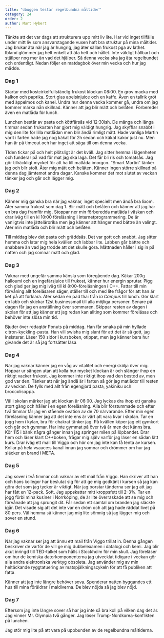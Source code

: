 ```yaml
---
title: "dbuggen testar regelbundna måltider"
category: 24
order: 2
author: Murt Hybert
---
```


Tänkte att det var dags att strukturera upp mitt liv lite. Har vid inget tillfälle under mitt liv som ansvarstagande vuxen haft bra struktur på mina måltider. Jag brukar äta när jag är hungrig, jag äter sällan frukost pga av lathet. Ibland glömmer jag helt enkelt att äta helt och hållet. Inte väldigt hållbart och stjälper nog mer än vad det hjälper. Så denna vecka ska jag äta regelbundet och ordentligt. Nedan följer en matdagbok över min vecka och hur jag mådde.

### Dag 1
Startar med kostcirkelfullständig frukost klockan 08:00. En grov macka med kalkon och paprika. Stort glas apelsinjuice och en kaffe. Även en tallrik gröt med äppelmos och kanel. Undra hur denna vecka kommer gå, undra om jag kommer märka nån skillnad. Känner att jag blir mätt och belåten. Förbereder även en matlåda för lunch.

Lunchen består av pasta och köttfärsås vid 12:30ish. De många och långa timmar sedan frukosten har gjort mig väldigt hungrig. Jag skyfflar snabbt i mig den lite för lilla matlådan men blir ändå rimligt mätt. Hade vanliga Martin varit i farten hade jag nog käkat för 2h sedan och käkat kakor just nu. Men han är på timeout och har inget att säga till om denna vecka. 

TIden tickar på och helt plötsligt är det kväll. Jag sitter hemma i lägenheten och funderar på vad för mat jag ska laga. Det får bli ris och tomatsås. Jag gör tillräckligt mycket för att ha till matlåda imorgon. “Smart Martin” tänker jag och blir stolt. Äter mig mätt och belåten. Känner ingen större skillnad på denna dag jämtemot andra dagar. Kanske kommer det mot slutet av veckan tänker jag och går och lägger mig.

### Dag 2
Känner mig ganska bra när jag vaknar, inget speciellt men ändå bra lixom. Äter samma frukost som dag 1. Blir mätt och belåten och känner att jag har en bra dag framför mig. Stoppar ner min förberedda matlåda i väskan och drar iväg till en kl 10:00 föreläsning i internetprogrammering. De är vanligtvis inte jättelärorika men jag känner att hänger med bättre än valingt. Äter min matlåda och blir mätt och belåten. 

Till middag blev det pasta och gräddsås. Det var gott och snabbt. Jag sitter hemma och latar mig hela kvällen och labbar lite. Labben går bättre och snabbare än vad jag trodde att det skulle göra. Mättnaden håller i sig in på natten och jag somnar mätt och glad.

### Dag 3
Vaknar med ungefär samma känsla som föregående dag. Käkar 200g halloumi och en ingefärsjuice till frukost, känner hur energin sprutar. Pigg och glad ger jag mig iväg till kl 8:00-föreläsningen i C++. Fattar till min förvåning allt föreläsaren säger, ställer till och med lite frågor för att han är kef på att förklara. Äter sedan en pad thai från _la Campus_ till lunch. Gör klart en labb och skickar 12st businessmail till alla möjliga personer. Senare på dagen får jag en anställning över sommaren. Skippar resten av dagen i skolan för att jag känner att jag redan kan allting som kommer föreläsas och behöver inte slösa min tid. 

Bjuder över redaqtör Ponuts på middag. Han får smaka på min hyllade citron-kyckling-pasta. Han vill swisha mig slant för att det är så gott, jag insisterar. Läser 150 sidor i kursboken, otippat, men jag känner bara hur givande det är så jag fortsätter läsa.

### Dag 4
När jag vaknar känner jag en våg av vitalitet och energi skölja över mig. Hoppar ur sängen utan att kolla hur mycket klockan är och slänger ihop en riktigt vacker frukost. Jag kommer inte riktigt ihop vad den bestod av, men god var den. Tänker att när jag ändå är i farten så gör jag matlådor till resten av veckan. De fylls med allt från egengjord pasta, yakiniku och broccolisoppa. 

Väl i skolan märker jag att klockan är 06:00. Jag lyckas dra ihop ett ganska stort gäng och håller i en egen föreläsning. Alla blir förstummade och efter två timmar får jag en stående ovation av de 70 närvarande. Efter min egen föreläsning känner jag att det inte ens är värt att vara kvar i skolan. Tar en jogg hem i kylan, bra för chakrat tänker jag. På kvällen köper jag ett gymkort och går och gymmar. Har inte gymmat på över två år men det känns bra. Kör 115 i bänk några gånger innan jag springer milen på löpbandet. Drar hem och läser klart C++boken, frågar mig själv varför jag läser en sådan lätt kurs. Drar iväg ett mail till Viggo och hör om jag inte kan få tenta av 
kursen. Kollar på hela vsauce:s kanal innan jag somnar och drömmer om hur jag släcker en brand i META.
 
### Dag 5
Jag sover i två timmar och vaknar av ett mail från Viggo. Han skriver att han och hans kollegor har beslutat sig för att ge mig godkänt i kursen så jag kan göra det som jag tycker är viktigt. När jag borstar tänderna ser jag att jag har fått en 12-pack. Soft. Jag uppskattar mitt kroppsfett till 2-3%. Tar en jogg förbi mina kusiner i Norrköping, de är lite överraskade att se mig och förvånade att jag sprungit dit. Får sedan ett samtal om branden jag släckte igår. Det visade sig att det inte var en dröm och att jag hade räddat livet på 80 pers. Väl hemma så känner jag mig lite sömnig så jag lägger mig och sover en stund. 

### Dag 6

När jag vaknar ser jag att ännu ett mail från Viggo trillat in. Denna gången beskriver de varför de vill ge mig dubbelexamen i datalogi och kemi. Jag blir akut inringd till TED-talket som hålls i Stockholm för min skull. Jag föreläser om hur de kemiska datorkomponenterna jag utvecklat tidigare i veckan gör alla andra elektroniska verktyg obsoleta. Jag använder mig av min heltäckande ryggtatuering av matspjälkningscykeln för att få publiken att fatta. 

Känner att jag inte längre behöver sova. Spenderar natten byggandes ett hus till mina föräldrar i maldiverna. De blev nöjda så jag blev nöjd.

### Dag 7
 
Eftersom jag inte längre sover så har jag inte så bra koll på vilken dag det är. Jag vinner Mr. Olympia två gånger. Jag löser Trump-Nordkorea-konflikten på lunchen. 

Jag stör mig lite på att vara på uppbunden av de regelbundna måltiderna.